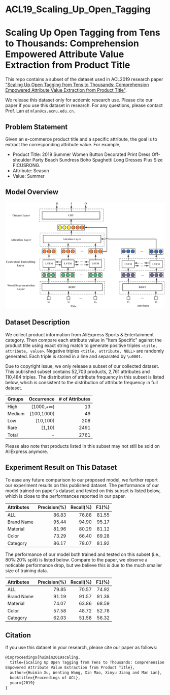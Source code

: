 # ACL19_Scaling_Up_Open_Tagging
# Scaling Up Open Tagging from Tens to Thousands: Comprehension Empowered Attribute Value Extraction from Product Title 
This repo contains a subset of the dataset used in ACL2019 research paper ["Scaling Up Open Tagging from Tens to Thousands: Comprehension Empowered Attribute Value Extraction from Product Title"](url).

We release this dataset only for acdemic research use. Please cite our paper if you use this dataset in research. For any questions, please contact Prof. Lan at `mlan@cs.ecnu.edu.cn`. 


## Problem Statement
Given an e-commerce product title and a specific attribute, the goal is to extract the corresponding attribute value. For example,  

* Product Title: 2019 Summer Women Button Decorated Print Dress Off-shoulder Party Beach Sundress Boho Spaghetti Long Dresses Plus Size FICUSRONG.
* Attribute: Season
* Value: Summer


## Model Overview
<img src="model.png">


## Dataset Description
We collect product information from AliExpress Sports & Entertainment category. Then compare each attribute value in "Item Specific" against the product title using exact string match to generate positive triples `<title, attribute, value>`. Negative triples `<title, attribute, NULL>` are randomly generated. Each triple is stored in a line and separated by `\u0001`. 

Due to copyright issue, we only release a subset of our collected dataset. This published subset contains 52,703 products, 2,761 attributes and 110,484 triples. The distribution of attribute frequency in this subset is listed below, which is consistent to the distribution of attribute frequency in full dataset.

| Groups | Occurrence | # of Attributes |
| :------| ------: | ------: |
| High | [1000,+∞) | 13 |
| Medium | [100,1000) | 49 |
| Low | [10,100) | 208 |
| Rare | [1,10) | 2491 |
| Total | - | 2761 |

Please also note that products listed in this subset may not still be sold on AliExpress anymore.



## Experiment Result on This Dataset
To ease any future comparison to our proposed model, we further report our experiment results on this published dataset.
The performance of our model trained on paper's dataset and tested on this subset is listed below, which is close to the performances reported in our paper.

| Attributes | Precision(%) | Recall(%) | F1(%) |
| :------| ------: | ------: | ------: |
| ALL | 86.83 | 76.88 | 81.55 |
| Brand Name | 95.44 | 94.90 | 95.17 |
| Material | 81.96 | 80.29 | 81.12 |
| Color | 73.29 | 66.40 | 69.28 |
| Category | 86.17 | 78.07 | 81.92 |


The performance of our model both trained and tested on this subset (i.e., 80%:20% split) is listed below. Compare to the paper, we observe a noticable performance drop, but we believe this is due to the much smaller size of training data.

| Attributes | Precision(%) | Recall(%) | F1(%) |
| :------| ------: | ------: | ------: |
| ALL | 79.85 | 70.57 | 74.92 |
| Brand Name | 91.19 | 91.57 | 91.38 |
| Material | 74.07 | 63.86 | 68.59 |
| Color | 57.58 | 48.72 | 52.78 |
| Category | 62.03 | 51.58 | 56.32 |


## Citation
If you use this dataset in your research, please cite our paper as follows:

```
@inproceedings{huimin2019scaling,
  title={Scaling Up Open Tagging from Tens to Thousands: Comprehension Empowered Attribute Value Extraction from Product Title},
  author={Huimin Xu, Wenting Wang, Xin Mao, Xinyu Jiang and Man Lan},
  booktitle={Proceedings of ACL},
  year={2019}
}
```

